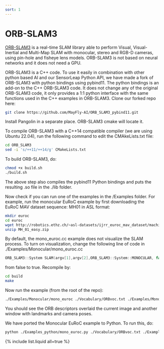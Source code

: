 ```yaml
---
sort: 1
---
```


# ORB-SLAM3
[ORB-SLAM3](https://github.com/UZ-SLAMLab/ORB_SLAM3) is a real-time SLAM library able to perform Visual, Visual-Inertial and Multi-Map SLAM with monocular, stereo and RGB-D cameras, using pin-hole and fisheye lens models. ORB-SLAM3 is not based on neural networks and it does not need a GPU.

ORB-SLAM3 is a C++ code. To use it easily in combination with other python based AI and our SensorLeap Python API, we have made a fork of ORB-SLAM3 with python bindings using pybind11. The python bindings is an add-on to the C++ ORB-SLAM3 code. It does not change any of the 
original ORB-SLAM3 code, it only provides a 1:1 python interface with the same functions used in the C++ examples in ORB-SLAM3. Clone our forked repo here:
```bash
git clone https://github.com/MayFly-AI/ORB_SLAM3_pybind11.git
```

Install Pangolin in a separate place. ORB-SLAM3 cmake will locate it.

To compile ORB-SLAM3 with a C++14 compatible compiler (we are using Ubuntu 22.04), run the following command to edit the CMAkeLists.txt file:
```bash
cd ORB_SLAM3
sed -i 's/++11/++14/g' CMakeLists.txt
```

To build ORB-SLAM3, do:
```bash
chmod +x build.sh
./build.sh
```

The above step also compiles the pybind11 Python bindings and puts the resulting .so file in the ./lib folder.

Now check if you can run one of the examples in the /Examples folder. For example, run the monocular EuRoC example by
first downloading the EuRoC MAV dataset sequence: MH01 in ASL format:

```bash
mkdir euroc
cd euroc
wget http://robotics.ethz.ch/~asl-datasets/ijrr_euroc_mav_dataset/machine_hall/MH_01_easy/MH_01_easy.zip -P .
unzip MH_01_easy.zip 
```

By default, the mono_euroc.cc example does not visualize the SLAM process. To turn on visualization, change the following line of code in ./Examples/Monocular/mono_euroc.cc
```c++
ORB_SLAM3::System SLAM(argv[1],argv[2],ORB_SLAM3::System::MONOCULAR, false);
```
from false to true. Recompile by:
```bash
cd build
make
```

Now run the example (from the root of the repo):
```bash
./Examples/Monocular/mono_euroc ./Vocabulary/ORBvoc.txt ./Examples/Monocular/EuRoC.yaml ./euroc/ ./Examples/Monocular/EuRoC_TimeStamps/MH01.txt 
```
You should see the ORB descriptors overlaid the current image and another window with landmarks and camera poses.

We have ported the Monocular EuRoC example to Python. To run this, do:
```bash
python ./Examples_python/mono_euroc.py ./Vocabulary/ORBvoc.txt ./Examples/Monocular/EuRoC.yaml ./euroc/ ./Examples/Monocular/EuRoC_TimeStamps/MH01.txt 
```



{% include list.liquid all=true %}
